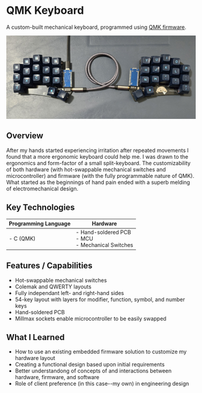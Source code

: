 # QMK Keyboard
A custom-built mechanical keyboard, programmed using [QMK firmware](https://qmk.fm/).

![Split Keyboard](./media/keyboard.jpg)

## Overview
After my hands started experiencing irritation after repeated movements I found that a more ergonomic keyboard could help me. I was drawn to the ergonomics and form-factor of a small split-keyboard. The customizability of both hardware (with hot-swappable mechanical switches and microcontroller) and firmware (with the fully programmable nature of QMK). What started as the beginnings of hand pain ended with a superb melding of electromechanical design.

## Key Technologies

| Programming Language | Hardware                                                    |
| -------------------- | ----------------------------------------------------------- |
| - C (QMK)            | - Hand-soldered PCB </br> - MCU </br> - Mechanical Switches |

## Features / Capabilities
- Hot-swappable mechanical switches
- Colemak and QWERTY layouts
- Fully independant left- and right-hand sides
- 54-key layout with layers for modifier, function, symbol, and number keys
- Hand-soldered PCB
- Millmax sockets enable microcontroller to be easily swapped

## What I Learned
- How to use an existing embedded firmware solution to customize my hardware layout
- Creating a functional design based upon initial requirements
- Better understandong of concepts of and interactions between hardware, firmware, and software
- Role of client preference (in this case--my own) in engineering design
